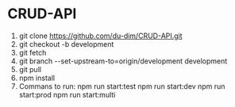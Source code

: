 # CRUD-API
1. git clone https://github.com/du-dim/CRUD-API.git
2. git checkout -b development
3. git fetch
4. git branch --set-upstream-to=origin/development development
5. git pull
6. npm install
7. Commans to run:
npm run start:test
npm run start:dev
npm run start:prod
npm run start:multi
